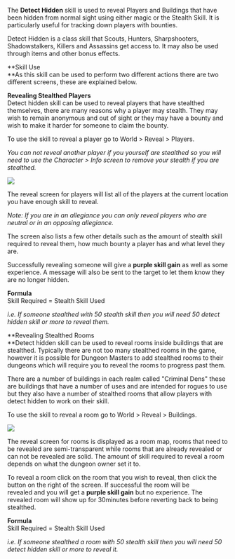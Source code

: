 ---
---
The **Detect Hidden** skill is used to reveal Players and Buildings that have been hidden from normal sight using either magic or the Stealth Skill. It is particularly useful for tracking down players with bounties.

Detect Hidden is a class skill that Scouts, Hunters, Sharpshooters, Shadowstalkers, Killers and Assassins get access to. It may also be used through items and other bonus effects.

**Skill Use  
**As this skill can be used to perform two different actions there are two different screens, these are explained below.

**Revealing Stealthed Players**  
Detect hidden skill can be used to reveal players that have stealthed themselves, there are many reasons why a player may stealth. They may wish to remain anonymous and out of sight or they may have a bounty and wish to make it harder for someone to claim the bounty.

To use the skill to reveal a player go to World > Reveal > Players.

_You can not reveal another player if you yourself are stealthed so you will need to use the Character > Info screen to remove your stealth if you are stealthed._

[![](https://lohcdn.com/images/t_detecthidden1.jpg)](https://lohcdn.com/images/detecthidden1.jpg)

The reveal screen for players will list all of the players at the current location you have enough skill to reveal.

_Note: If you are in an allegiance you can only reveal players who are neutral or in an opposing allegiance._

The screen also lists a few other details such as the amount of stealth skill required to reveal them, how much bounty a player has and what level they are.

Successfully revealing someone will give a **purple skill gain** as well as some experience. A message will also be sent to the target to let them know they are no longer hidden.

**Formula**  
Skill Required = Stealth Skill Used

_i.e. If someone stealthed with 50 stealth skill then you will need 50 detect hidden skill or more to reveal them._

**Revealing Stealthed Rooms  
**Detect hidden skill can be used to reveal rooms inside buildings that are stealthed. Typically there are not too many stealthed rooms in the game, however it is possible for Dungeon Masters to add stealthed rooms to their dungeons which will require you to reveal the rooms to progress past them.

There are a number of buildings in each realm called "Criminal Dens" these are buildings that have a number of uses and are intended for rogues to use but they also have a number of stealthed rooms that allow players with detect hidden to work on their skill.

To use the skill to reveal a room go to World > Reveal > Buildings.

[![](https://lohcdn.com/images/t_detecthidden2.jpg)](https://lohcdn.com/images/detecthidden2.jpg)

The reveal screen for rooms is displayed as a room map, rooms that need to be revealed are semi-transparent while rooms that are already revealed or can not be revealed are solid. The amount of skill required to reveal a room depends on what the dungeon owner set it to.

To reveal a room click on the room that you wish to reveal, then click the button on the right of the screen. If successful the room will be revealed and you will get a **purple skill gain** but no experience. The revealed room will show up for 30minutes before reverting back to being stealthed.

**Formula**  
Skill Required = Stealth Skill Used

_i.e. If someone stealthed a room with 50 stealth skill then you will need 50 detect hidden skill or more to reveal it._